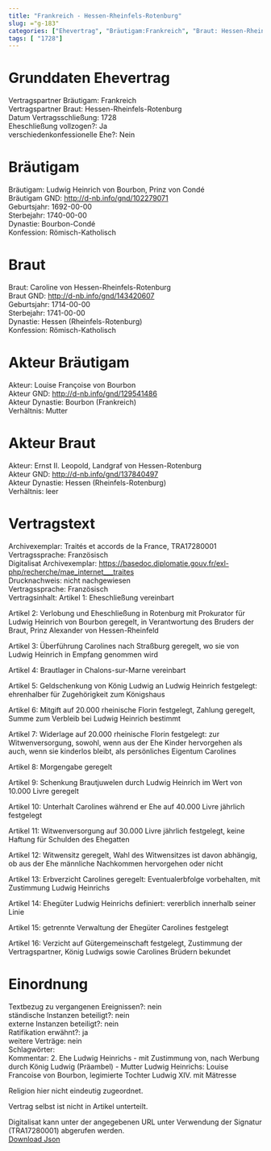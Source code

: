 ```yaml
---
title: "Frankreich - Hessen-Rheinfels-Rotenburg"
slug: ="g-183"
categories: ["Ehevertrag", "Bräutigam:Frankreich", "Braut: Hessen-Rheinfels-Rotenburg", "Eheschließung vollzogen?:Ja", "verschiedenkonfessionelle Ehe?:Nein", "Dynastie Bräutigam:Bourbon-Condé", "Akteur Bräutigam:Louise Françoise von Bourbon", "Akteur Braut:Ernst II. Leopold, Landgraf von Hessen-Rotenburg", "Textbezug?:nein", "Ständisch?:nein", "Ratifikation?:ja", "Sonstiges?:nein", "Bräutigam:Frankreich", "Braut: Hessen-Rheinfels-Rotenburg"]
tags: [ "1728"]
---
```

<!--more-->

# Grunddaten Ehevertrag

Vertragspartner Bräutigam: Frankreich<br>
Vertragspartner Braut: Hessen-Rheinfels-Rotenburg<br>
Datum Vertragsschließung: 1728<br>
Eheschließung vollzogen?: Ja<br>
verschiedenkonfessionelle Ehe?: Nein<br>
# Bräutigam

Bräutigam: Ludwig Heinrich von Bourbon, Prinz von Condé<br>
Bräutigam GND: http://d-nb.info/gnd/102279071<br>
Geburtsjahr: 1692-00-00<br>
Sterbejahr: 1740-00-00<br>
Dynastie: Bourbon-Condé<br>
Konfession: Römisch-Katholisch<br>
# Braut

Braut: Caroline von Hessen-Rheinfels-Rotenburg<br>
Braut GND: http://d-nb.info/gnd/143420607<br>
Geburtsjahr: 1714-00-00<br>
Sterbejahr: 1741-00-00<br>
Dynastie: Hessen (Rheinfels-Rotenburg)<br>
Konfession: Römisch-Katholisch<br>
# Akteur Bräutigam

Akteur: Louise Françoise von Bourbon<br>
Akteur GND: http://d-nb.info/gnd/129541486<br>
Akteur Dynastie: Bourbon (Frankreich)<br>
Verhältnis: Mutter <br>
# Akteur Braut

Akteur: Ernst II. Leopold, Landgraf von Hessen-Rotenburg<br>
Akteur GND: http://d-nb.info/gnd/137840497<br>
Akteur Dynastie: Hessen (Rheinfels-Rotenburg)<br>
Verhältnis: leer<br>
# Vertragstext

Archivexemplar: Traités et accords de la France, TRA17280001<br>
Vertragssprache: Französisch<br>
Digitalisat Archivexemplar: https://basedoc.diplomatie.gouv.fr/exl-php/recherche/mae_internet___traites<br>
Drucknachweis: nicht nachgewiesen<br>
Vertragssprache: Französisch<br>
Vertragsinhalt: Artikel 1: Eheschließung vereinbart

Artikel 2: Verlobung und Eheschließung in Rotenburg mit Prokurator für Ludwig Heinrich von Bourbon geregelt, in Verantwortung des Bruders der Braut, Prinz Alexander von Hessen-Rheinfeld 

Artikel 3: Überführung Carolines nach Straßburg geregelt, wo sie von Ludwig Heinrich in Empfang genommen wird

Artikel 4: Brautlager in Chalons-sur-Marne vereinbart

Artikel 5: Geldschenkung von König Ludwig an Ludwig Heinrich festgelegt: ehrenhalber für Zugehörigkeit zum Königshaus

Artikel 6: Mitgift auf 20.000 rheinische Florin festgelegt, Zahlung geregelt, Summe zum Verbleib bei Ludwig Heinrich bestimmt

Artikel 7: Widerlage auf 20.000 rheinische Florin festgelegt: zur Witwenversorgung, sowohl, wenn aus der Ehe Kinder hervorgehen als auch, wenn sie kinderlos bleibt, als persönliches Eigentum Carolines

Artikel 8: Morgengabe geregelt

Artikel 9: Schenkung Brautjuwelen durch Ludwig Heinrich im Wert von 10.000 Livre geregelt

Artikel 10: Unterhalt Carolines während er Ehe auf 40.000 Livre jährlich festgelegt

Artikel 11: Witwenversorgung auf 30.000 Livre jährlich festgelegt, keine Haftung für Schulden des Ehegatten

Artikel 12: Witwensitz geregelt, Wahl des Witwensitzes ist davon abhängig, ob aus der Ehe männliche Nachkommen hervorgehen oder nicht

Artikel 13: Erbverzicht Carolines geregelt: Eventualerbfolge vorbehalten, mit Zustimmung Ludwig Heinrichs

Artikel 14: Ehegüter Ludwig Heinrichs definiert: vererblich innerhalb seiner Linie

Artikel 15: getrennte Verwaltung der Ehegüter Carolines festgelegt

Artikel 16: Verzicht auf Gütergemeinschaft festgelegt, Zustimmung der Vertragspartner, König Ludwigs sowie Carolines Brüdern bekundet<br>
# Einordnung

Textbezug zu vergangenen Ereignissen?: nein<br>
ständische Instanzen beteiligt?: nein<br>
externe Instanzen beteiligt?: nein<br>
Ratifikation erwähnt?: ja<br>
weitere Verträge: nein<br>
Schlagwörter: <br>
Kommentar: 2. Ehe Ludwig Heinrichs - mit Zustimmung von, nach Werbung durch König Ludwig (Präambel) - Mutter Ludwig Heinrichs: Louise Francoise von Bourbon, legimierte Tochter Ludwig XIV. mit Mätresse

Religion hier nicht eindeutig zugeordnet.

Vertrag selbst ist nicht in Artikel unterteilt.

Digitalisat kann unter der angegebenen URL unter Verwendung der Signatur (TRA17280001) abgerufen werden.<br>
[Download Json](/vertraege/vertrag-183.json)